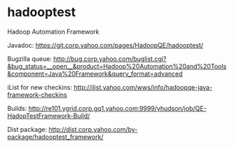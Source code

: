 hadooptest
==========

Hadoop Automation Framework

Javadoc:  https://git.corp.yahoo.com/pages/HadoopQE/hadooptest/

Bugzilla queue:  http://bug.corp.yahoo.com/buglist.cgi?&bug_status=__open__&product=Hadoop%20Automation%20and%20Tools&component=Java%20Framework&query_format=advanced

iList for new checkins:  http://ilist.yahoo.com/wws/info/hadoopqe-java-framework-checkins

Builds:  http://re101.ygrid.corp.gq1.yahoo.com:9999/yhudson/job/QE-HadopTestFramework-Build/

Dist package:  http://dist.corp.yahoo.com/by-package/hadooptest_framework/
